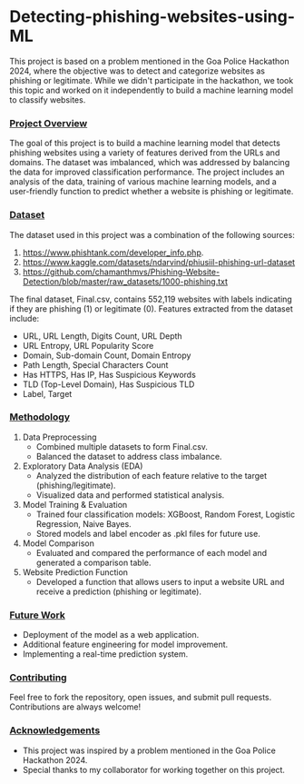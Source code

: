 # Detecting-phishing-websites-using-ML

This project is based on a problem mentioned in the Goa Police Hackathon 2024, where the objective was to detect and categorize websites as phishing or legitimate. While we didn't participate in the hackathon, we took this topic and worked on it independently to build a machine learning model to classify websites.

### <ins>Project Overview</ins>

The goal of this project is to build a machine learning model that detects phishing websites using a variety of features derived from the URLs and domains. The dataset was imbalanced, which was addressed by balancing the data for improved classification performance. The project includes an analysis of the data, training of various machine learning models, and a user-friendly function to predict whether a website is phishing or legitimate.

### <ins>Dataset</ins>

The dataset used in this project was a combination of the following sources:
1. https://www.phishtank.com/developer_info.php.
2. https://www.kaggle.com/datasets/ndarvind/phiusiil-phishing-url-dataset
3. https://github.com/chamanthmvs/Phishing-Website-Detection/blob/master/raw_datasets/1000-phishing.txt

The final dataset, Final.csv, contains 552,119 websites with labels indicating if they are phishing (1) or legitimate (0). Features extracted from the dataset include:
- URL, URL Length, Digits Count, URL Depth
- URL Entropy, URL Popularity Score
- Domain, Sub-domain Count, Domain Entropy
- Path Length, Special Characters Count
- Has HTTPS, Has IP, Has Suspicious Keywords
- TLD (Top-Level Domain), Has Suspicious TLD
- Label, Target

### <ins>Methodology</ins>

1. Data Preprocessing
   - Combined multiple datasets to form Final.csv.
   - Balanced the dataset to address class imbalance.
2. Exploratory Data Analysis (EDA)
   - Analyzed the distribution of each feature relative to the target (phishing/legitimate).
   - Visualized data and performed statistical analysis.
3. Model Training & Evaluation
   - Trained four classification models: XGBoost, Random Forest, Logistic Regression, Naive Bayes.
   - Stored models and label encoder as .pkl files for future use.
4. Model Comparison
   - Evaluated and compared the performance of each model and generated a comparison table.
5. Website Prediction Function
   - Developed a function that allows users to input a website URL and receive a prediction (phishing or legitimate).

### <ins>Future Work</ins>

- Deployment of the model as a web application.
- Additional feature engineering for model improvement.
- Implementing a real-time prediction system.
  
### <ins>Contributing</ins>

Feel free to fork the repository, open issues, and submit pull requests. Contributions are always welcome!

### <ins>Acknowledgements</ins>

- This project was inspired by a problem mentioned in the Goa Police Hackathon 2024.
- Special thanks to my collaborator for working together on this project.
